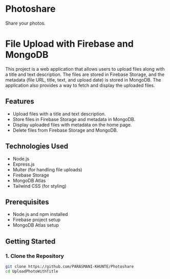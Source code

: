 # Photoshare
Share your photos.
# File Upload with Firebase and MongoDB

This project is a web application that allows users to upload files along with a title and text description. The files are stored in Firebase Storage, and the metadata (file URL, title, text, and upload date) is stored in MongoDB. The application also provides a way to fetch and display the uploaded files.

## Features
- Upload files with a title and text description.
- Store files in Firebase Storage and metadata in MongoDB.
- Display uploaded files with metadata on the home page.
- Delete files from Firebase Storage and MongoDB.

## Technologies Used
- Node.js
- Express.js
- Multer (for handling file uploads)
- Firebase Storage
- MongoDB Atlas
- Tailwind CSS (for styling)

## Prerequisites
- Node.js and npm installed
- Firebase project setup
- MongoDB Atlas setup

## Getting Started

### 1. Clone the Repository
```bash
git clone https://github.com/PARASMANI-KHUNTE/Photoshare
cd UploadPhotoWithTitle
